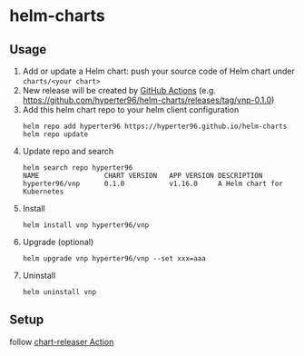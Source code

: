 # helm-charts

## Usage

1. Add or update a Helm chart: push your source code of Helm chart under `charts/<your chart>`
1. New release will be created by [GitHub Actions](https://github.com/hyperter96/helm-charts/blob/main/.github/workflows/release.yaml) (e.g. https://github.com/hyperter96/helm-charts/releases/tag/vnp-0.1.0)
1. Add this helm chart repo to your helm client configuration
    ```
    helm repo add hyperter96 https://hyperter96.github.io/helm-charts
    helm repo update
    ```
1. Update repo and search
    ```
    helm search repo hyperter96
    NAME                CHART VERSION	APP VERSION	DESCRIPTION
    hyperter96/vnp    	0.1.0        	v1.16.0     A Helm chart for Kubernetes
    ```
1. Install
    ```
    helm install vnp hyperter96/vnp
    ```
1. Upgrade (optional)
    ```
    helm upgrade vnp hyperter96/vnp --set xxx=aaa
    ```
1. Uninstall
    ```
    helm uninstall vnp
    ```

## Setup

follow [chart-releaser Action](https://github.com/marketplace/actions/helm-chart-releaser#pre-requisites)